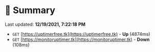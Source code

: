 # 📖 Summary
Last updated: **12/19/2021, 7:22:18 PM**

- `GET` [https://uptimerfree.tk](https://uptimerfree.tk) - **Up** (4874ms)
- `GET` [https://monitoruptimer.tk](https://monitoruptimer.tk) - **Down** (108ms)
